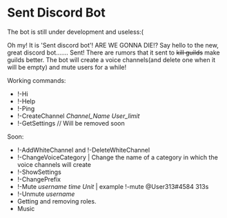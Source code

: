 # Sent Discord Bot

The bot is still under development and useless:(


Oh my! It is 'Sent discord bot'! ARE WE GONNA DIE!?
Say hello to the new, great discord bot....... Sent!
There are rumors that it sent to ~~kill guilds~~ make guilds better.
The bot will create a voice channels(and delete one when it will be empty) and mute users for a while!


Working commands:
- !-Hi
- !-Help
- !-Ping
- !-CreateChannel *Channel_Name* *User_limit*
- !-GetSettings // Will be removed soon


Soon:
- !-AddWhiteChannel and !-DeleteWhiteChannel
- !-ChangeVoiceCategory | Change the name of a category in which the voice channels will create
- !-ShowSettings
- !-ChangePrefix
- !-Mute  *username*  *time* *Unit* | example !-mute @User313#4584 313s
- !-Unmute *username*
- Getting and removing roles.
- Music